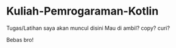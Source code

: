 # Kuliah-Pemrogaraman-Kotlin
Tugas/Latihan saya akan muncul disini
Mau di ambil? copy? curi?

Bebas bro!
